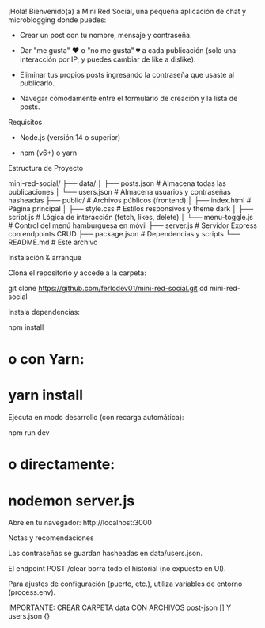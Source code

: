¡Hola! Bienvenido(a) a Mini Red Social, una pequeña aplicación de chat y microblogging donde puedes:

- Crear un post con tu nombre, mensaje y contraseña.

- Dar "me gusta" ❤️ o "no me gusta" 💔 a cada publicación (solo una interacción por IP, y puedes cambiar de like a dislike).

- Eliminar tus propios posts ingresando la contraseña que usaste al publicarlo.

- Navegar cómodamente entre el formulario de creación y la lista de posts.


Requisitos

- Node.js (versión 14 o superior)

- npm (v6+) o yarn

Estructura de Proyecto

mini-red-social/
├── data/
│   ├── posts.json      # Almacena todas las publicaciones
│   └── users.json      # Almacena usuarios y contraseñas hasheadas
├── public/             # Archivos públicos (frontend)
│   ├── index.html      # Página principal
│   ├── style.css       # Estilos responsivos y theme dark
│   ├── script.js       # Lógica de interacción (fetch, likes, delete)
│   └── menu-toggle.js  # Control del menú hamburguesa en móvil
├── server.js           # Servidor Express con endpoints CRUD
├── package.json        # Dependencias y scripts
└── README.md           # Este archivo



Instalación & arranque

Clona el repositorio y accede a la carpeta:

git clone https://github.com/ferlodev01/mini-red-social.git
cd mini-red-social

Instala dependencias:

npm install
# o con Yarn:
# yarn install

Ejecuta en modo desarrollo (con recarga automática):

npm run dev
# o directamente:
# nodemon server.js

Abre en tu navegador: http://localhost:3000


Notas y recomendaciones

Las contraseñas se guardan hasheadas en data/users.json.

El endpoint POST /clear borra todo el historial (no expuesto en UI).

Para ajustes de configuración (puerto, etc.), utiliza variables de entorno (process.env).



IMPORTANTE: CREAR CARPETA data CON ARCHIVOS post-json [] Y users.json {}
